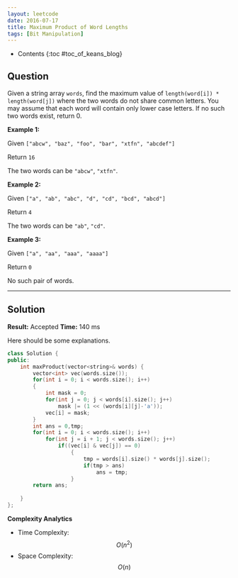 ```yaml
---
layout: leetcode
date: 2016-07-17
title: Maximum Product of Word Lengths
tags: [Bit Manipulation]
---
```


* Contents
{:toc #toc_of_keans_blog}

## Question

Given a string array `words`, find the maximum value of `length(word[i]) * length(word[j])` where the two words do not share common letters. You may assume that each word will contain only lower case letters. If no such two words exist, return 0.

**Example 1:**

Given `["abcw", "baz", "foo", "bar", "xtfn", "abcdef"]`

Return `16`

The two words can be `"abcw"`, `"xtfn"`.

**Example 2:**

Given `["a", "ab", "abc", "d", "cd", "bcd", "abcd"]`

Return `4`

The two words can be `"ab"`, `"cd"`.

**Example 3:**

Given `["a", "aa", "aaa", "aaaa"]`

Return `0`

No such pair of words.





***

## Solution

**Result:** Accepted **Time:**  140 ms

Here should be some explanations.

```cpp
class Solution {
public:
    int maxProduct(vector<string>& words) {
        vector<int> vec(words.size());
        for(int i = 0; i < words.size(); i++)
        {
            int mask = 0;
            for(int j = 0; j < words[i].size(); j++)
                mask |= (1 << (words[i][j]-'a'));
            vec[i] = mask;
        }
        int ans = 0,tmp;
        for(int i = 0; i < words.size(); i++)
            for(int j = i + 1; j < words.size(); j++)
                if((vec[i] & vec[j]) == 0)
                    {
                        tmp = words[i].size() * words[j].size();
                        if(tmp > ans)
                            ans = tmp;
                    }
        return ans;
        
    }
};
```

**Complexity Analytics**

- Time Complexity: $$O(n^2)$$
- Space Complexity: $$O(n)$$
